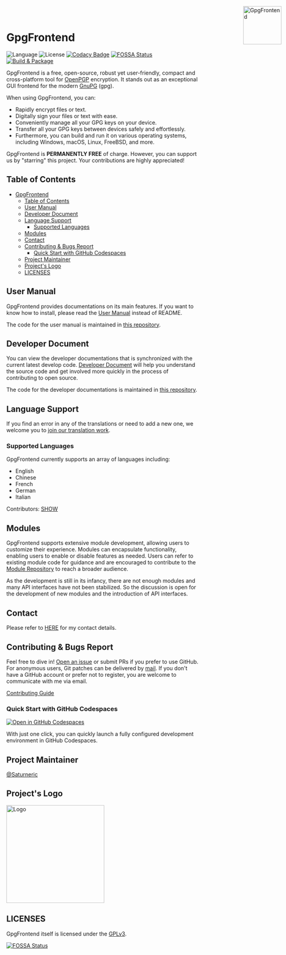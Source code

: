 # GpgFrontend

![Language](https://img.shields.io/badge/language-C%2B%2B-green)
![License](https://img.shields.io/badge/License-GPL--3.0-orange)
[![Codacy Badge](https://app.codacy.com/project/badge/Grade/d1750e052a85430a8f1f84e58a0fceda)](https://www.codacy.com/gh/saturneric/GpgFrontend/dashboard?utm_source=github.com&utm_medium=referral&utm_content=saturneric/GpgFrontend&utm_campaign=Badge_Grade)
[![FOSSA Status](https://app.fossa.com/api/projects/git%2Bgithub.com%2Fsaturneric%2FGpgFrontend.svg?type=small)](https://app.fossa.com/projects/git%2Bgithub.com%2Fsaturneric%2FGpgFrontend?ref=badge_small)
[![Build & Package](https://github.com/saturneric/GpgFrontend/actions/workflows/release.yml/badge.svg?branch=main)](https://github.com/saturneric/GpgFrontend/actions/workflows/release.yml)

GpgFrontend is a free, open-source, robust yet user-friendly, compact and
cross-platform tool for [OpenPGP](https://www.openpgp.org/) encryption. It
stands out as an exceptional GUI frontend for the modern
[GnuPG](https://www.gnupg.org/) (gpg).

<img width="100" height="100" align="right" style="position: absolute;right: 0;padding: 12px;top:12px;z-index: 1000;" src="https://image.cdn.bktus.com/i/2024/02/24/248b2e18-a120-692e-e6bc-42ca30be9011.webp" alt="GpgFrontend"/>

When using GpgFrontend, you can:

- Rapidly encrypt files or text.
- Digitally sign your files or text with ease.
- Conveniently manage all your GPG keys on your device.
- Transfer all your GPG keys between devices safely and effortlessly.
- Furthermore, you can build and run it on various operating systems, including
  Windows, macOS, Linux, FreeBSD, and more.

GpgFrontend is **PERMANENTLY FREE** of charge. However, you can support us by
"starring" this project. Your contributions are highly appreciated!

## Table of Contents

- [GpgFrontend](#gpgfrontend)
  - [Table of Contents](#table-of-contents)
  - [User Manual](#user-manual)
  - [Developer Document](#developer-document)
  - [Language Support](#language-support)
    - [Supported Languages](#supported-languages)
  - [Modules](#modules)
  - [Contact](#contact)
  - [Contributing \& Bugs Report](#contributing--bugs-report)
    - [Quick Start with GitHub Codespaces](#quick-start-with-github-codespaces)
  - [Project Maintainer](#project-maintainer)
  - [Project's Logo](#projects-logo)
  - [LICENSES](#licenses)

## User Manual

GpgFrontend provides documentations on its main features. If you want to know how to install, please
read the [User Manual](https://www.gpgfrontend.bktus.com/overview/glance) instead of README.

The code for the user manual is maintained in [this
repository](https://github.com/saturneric/GpgFrontend-Manual.git).

## Developer Document

You can view the developer documentations that is synchronized with the current
latest develop code. [Developer Document](https://doxygen.gpgfrontend.bktus.com)
will help you understand the source code and get involved more quickly in the
process of contributing to open source.

The code for the developer documentations is maintained in [this
repository](https://github.com/saturneric/GpgFrontend-Doxygen.git).

## Language Support

If you find an error in any of the translations or need to add a new one, we
welcome you to [join our translation
work](https://www.gpgfrontend.bktus.com/appendix/translate-interface).

### Supported Languages

GpgFrontend currently supports an array of languages including:

- English
- Chinese
- French
- German
- Italian

Contributors: [SHOW](TRANSLATORS)

## Modules

GpgFrontend supports extensive module development, allowing users to customize
their experience. Modules can encapsulate functionality, enabling users to
enable or disable features as needed. Users can refer to existing module code
for guidance and are encouraged to contribute to the [Module
Repository](https://github.com/saturneric/GpgFrontend-Modules.git) to reach a
broader audience.

As the development is still in its infancy, there are not enough modules and
many API interfaces have not been stabilized. So the discussion is open for the
development of new modules and the introduction of API interfaces.

## Contact

Please refer to [HERE](https://www.gpgfrontend.bktus.com/overview/contact) for my contact details.

## Contributing & Bugs Report

Feel free to dive in! [Open an
issue](https://github.com/saturneric/GpgFrontend/issues/new) or submit PRs if
you prefer to use GitHub. For anonymous users, Git patches can be delivered by
[mail](mailto:eric@bktus.com). If you don't have a GitHub account or prefer not
to register, you are welcome to communicate with me via email.

[Contributing Guide](https://www.gpgfrontend.bktus.com/appendix/contribute)

### Quick Start with GitHub Codespaces

[![Open in GitHub
Codespaces](https://github.com/codespaces/badge.svg)](https://codespaces.new/saturneric/GpgFrontend)

With just one click, you can quickly launch a fully configured development
environment in GitHub Codespaces.

## Project Maintainer

[@Saturneric](https://github.com/saturneric)

## Project's Logo

<img width="256" height="256" src="https://image.cdn.bktus.com/i/2024/02/24/f3f2f26a-96b4-65eb-960f-7ac3397a0a40.webp" alt="Logo"/>

## LICENSES

GpgFrontend itself is licensed under the [GPLv3](COPYING).

[![FOSSA Status](https://app.fossa.com/api/projects/git%2Bgithub.com%2Fsaturneric%2FGpgFrontend.svg?type=large)](https://app.fossa.com/projects/git%2Bgithub.com%2Fsaturneric%2FGpgFrontend?ref=badge_large)
